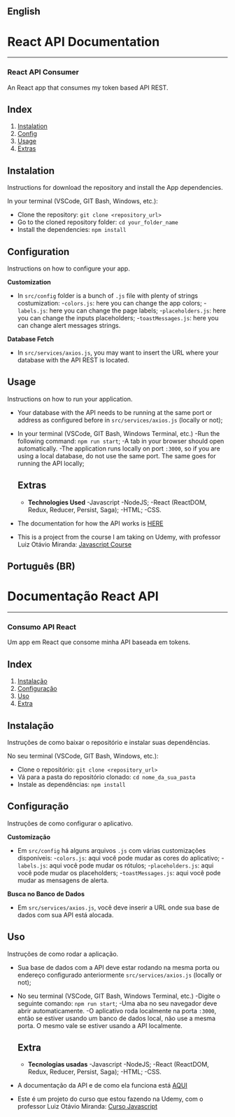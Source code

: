 ## English
# React API Documentation


---

### React API Consumer

An React app that consumes my token based API REST.

## Index

1. [Instalation](#instalation)
2. [Config](#config)
3. [Usage](#usage)
4. [Extras](#extras)

## Instalation

Instructions for download the repository and install the App dependencies.

In your terminal (VSCode, GIT Bash, Windows, etc.):

- Clone the repository: `git clone <repository_url>`
- Go to the cloned repository folder: `cd your_folder_name`
- Install the dependencies: `npm install`

## Configuration

Instructions on how to configure your app.

**Customization**
- In `src/config` folder is a bunch of `.js` file with plenty of strings costumization:
  -`colors.js`: here you can change the app colors;
  -`labels.js`: here you can change the page labels;
  -`placeholders.js`: here you can change the inputs placeholders;
  -`toastMessages.js`: here you can change alert messages strings.

**Database Fetch**
- In `src/services/axios.js`, you may want to insert the URL where your database with the API REST is located.

## Usage

Instructions on how to run your application.

- Your database with the API needs to be running at the same port or address as configured before in `src/services/axios.js` (locally or not);

- In your terminal (VSCode, GIT Bash, Windows Terminal, etc.)
  -Run the following command: `npm run start`;
  -A tab in your browser should open automatically.
  -The application runs locally on port `:3000`, so if you are using a local database, do not use the same port. The same goes for running the API locally;

  ## Extras

  - **Technologies Used**
    -Javascript
    -NodeJS;
    -React (ReactDOM, Redux, Reducer, Persist, Saga);
    -HTML;
    -CSS.

- The documentation for how the API works is [HERE](https://github.com/Nemitzz/TOKEN-BASED-API-REST)

- This is a project from the course I am taking on Udemy, with professor Luiz
  Otávio Miranda:
  [Javascript Course](https://www.udemy.com/course/curso-de-javascript-moderno-do-basico-ao-avancado/?couponCode=KEEPLEARNING)


## Português (BR)
  # Documentação React API


---

### Consumo API React

Um app em React que consome minha API baseada em tokens.

## Index

1. [Instalação](#instalação)
2. [Configuração](#configuração)
3. [Uso](#uso)
4. [Extra](#extra)

## Instalação

Instruções de como baixar o repositório e instalar suas dependências.

No seu terminal (VSCode, GIT Bash, Windows, etc.):

- Clone o repositório: `git clone <repository_url>`
- Vá para a pasta do repositório clonado: `cd nome_da_sua_pasta`
- Instale as dependências: `npm install`

## Configuração

Instruções de como configurar o aplicativo.

**Customização**
- Em `src/config` há alguns arquivos `.js` com várias customizações disponíveis:
  -`colors.js`: aqui você pode mudar as cores do aplicativo;
  -`labels.js`: aqui você pode mudar os rótulos;
  -`placeholders.js`: aqui você pode mudar os placeholders;
  -`toastMessages.js`: aqui você pode mudar as mensagens de alerta.

**Busca no Banco de Dados**
- Em `src/services/axios.js`, você deve inserir a URL onde sua base de dados com sua API está alocada.

## Uso

Instruções de como rodar a aplicação.

- Sua base de dados com a API deve estar rodando na mesma porta ou endereço configurado anteriormente `src/services/axios.js` (locally or not);

- No seu terminal (VSCode, GIT Bash, Windows Terminal, etc.)
  -Digite o seguinte comando: `npm run start`;
  -Uma aba no seu navegador deve abrir automaticamente.
  -O aplicativo roda localmente na porta `:3000`, então se estiver usando um banco de dados local, não use a mesma porta. O mesmo vale se estiver usando a API localmente.

  ## Extra

  - **Tecnologias usadas**
    -Javascript
    -NodeJS;
    -React (ReactDOM, Redux, Reducer, Persist, Saga);
    -HTML;
    -CSS.

- A documentação da API e de como ela funciona está [AQUI](https://github.com/Nemitzz/TOKEN-BASED-API-REST)

- Este é um projeto do curso que estou fazendo na Udemy, com o professor Luiz
  Otávio Miranda:
  [Curso Javascript](https://www.udemy.com/course/curso-de-javascript-moderno-do-basico-ao-avancado/?couponCode=KEEPLEARNING)
